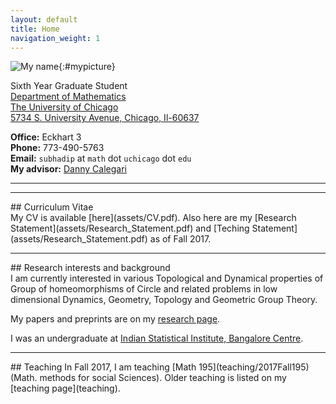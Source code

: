 ```yaml
---
layout: default
title: Home
navigation_weight: 1
---
```


<div class="about">

![My name](assets/mypic.jpg){:#mypicture}

<div class="mailing_address">

Sixth Year Graduate Student  
[Department of Mathematics](http://math.uchicago.edu)  
[The University of Chicago](http://www.uchicago.edu)  
[5734 S. University Avenue, Chicago, Il-60637](https://maps.google.com/maps?q=5734+S.+University+Avenue,+Chicago,+Il-60637)


**Office:** Eckhart 3  
**Phone:** 773-490-5763  
**Email:** `subhadip` at `math` dot `uchicago` dot `edu`    
**My advisor:** [Danny Calegari](http://math.uchicago.edu/~dannyc/)

</div>
</div>

<hr><hr>
<div class='anchor'>
## Curriculum Vitae
</div>
My CV is available [here](assets/CV.pdf).
Also here are my [Research Statement](assets/Research_Statement.pdf) and [Teching Statement](assets/Research_Statement.pdf) as of Fall 2017.
<hr>

<div class='anchor'>
## Research interests and background
</div>
I am currently interested in various Topological and Dynamical properties of Group of homeomorphisms of Circle and related problems in low dimensional Dynamics, Geometry, Topology and Geometric Group Theory.

My papers and preprints are on my [research page](research).

I was an undergraduate at [Indian Statistical Institute, Bangalore Centre](http://www.isibang.ac.in/).
<hr>

<div class='anchor'>
## Teaching
In Fall 2017, I am teaching [Math 195](teaching/2017Fall195) (Math. methods for social Sciences).
Older teaching is listed on my [teaching page](teaching).
</div>
